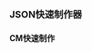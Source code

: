 <script setup>
// import FromToJson from './.vitepress/component/FromToJson.vue';
</script>
### JSON快速制作器
#### CM快速制作
<FromToJson />